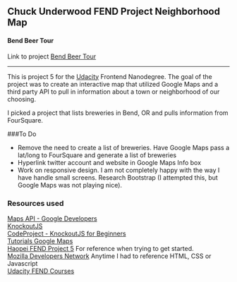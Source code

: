 ## Chuck Underwood FEND Project Neighborhood Map
#### Bend Beer Tour

Link to project [Bend Beer Tour](http://chillieguy.github.io/Chuck-Frontend-Neighborhood-Map)
***
This is project 5 for the [Udacity](http://www.udacity.com) Frontend Nanodegree. The goal of the project was to create an interactive map that utilized Google Maps and a third party API to pull in information about a town or neighborhood of our choosing.

I picked a project that lists breweries in Bend, OR and pulls information from FourSquare.

###To Do
* Remove the need to create a list of breweries.  Have Google Maps pass a lat/long to FourSquare and generate a list of breweries
* Hyperlink twitter account and website in Google Maps Info box
* Work on responsive design.  I am not completely happy with the way I have handle small screens.  Research Bootstrap (I attempted this, but Google Maps was not playing nice).

### Resources used
[Maps API - Google Developers](https://developers.google.com/maps/)  
[KnockoutJS](http://knockoutjs.com/)  
[CodeProject - KnockoutJS for Beginners](http://www.codeproject.com/Articles/680553/Knockout-js-for-Beginners)   
[Tutorials Google Maps](https://developers.google.com/maps/tutorials/)   
[Haopei FEND Project 5](https://github.com/haopei/p5_neighbourhood_map) For reference when trying to get started.  
[Mozilla Developers Network](https://developer.mozilla.org/en-US/) Anytime I had to reference HTML, CSS or Javascript  
[Udacity FEND Courses](https://www.udacity.com/course/front-end-web-developer-nanodegree--nd001)


